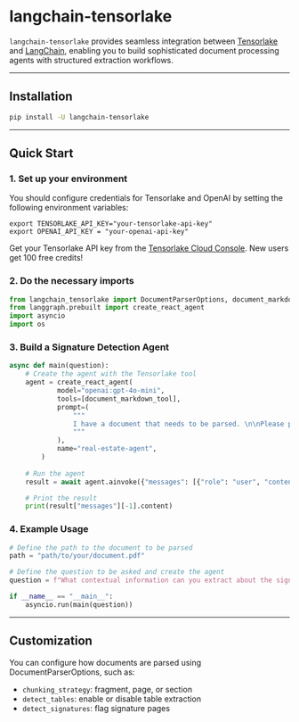 # langchain-tensorlake

`langchain-tensorlake` provides seamless integration between [Tensorlake](https://tensorlake.ai) and [LangChain](https://langchain.com), enabling you to build sophisticated document processing agents with structured extraction workflows.

---

## Installation

```bash
pip install -U langchain-tensorlake
```

---

## Quick Start

### 1. Set up your environment

You should configure credentials for Tensorlake and OpenAI by setting the following environment variables:
```
export TENSORLAKE_API_KEY="your-tensorlake-api-key"
export OPENAI_API_KEY = "your-openai-api-key"
```

Get your Tensorlake API key from the [Tensorlake Cloud Console](https://cloud.tensorlake.ai/). New users get 100 free credits!

### 2. Do the necessary imports

```python
from langchain_tensorlake import DocumentParserOptions, document_markdown_tool
from langgraph.prebuilt import create_react_agent
import asyncio
import os
```

### 3. Build a Signature Detection Agent

```python
async def main(question):
    # Create the agent with the Tensorlake tool
    agent = create_react_agent(
            model="openai:gpt-4o-mini",
            tools=[document_markdown_tool],
            prompt=(
                """
                I have a document that needs to be parsed. \n\nPlease parse this document and answer the question about it.
                """
            ),
            name="real-estate-agent",
        )
    
    # Run the agent
    result = await agent.ainvoke({"messages": [{"role": "user", "content": question}]})

    # Print the result
    print(result["messages"][-1].content)
```

### 4. Example Usage

```python
# Define the path to the document to be parsed
path = "path/to/your/document.pdf"

# Define the question to be asked and create the agent
question = f"What contextual information can you extract about the signatures in my document found at {path}?"

if __name__ == "__main__":
    asyncio.run(main(question))
```

---

## Customization

You can configure how documents are parsed using DocumentParserOptions, such as:
- `chunking_strategy`: fragment, page, or section
- `detect_tables`: enable or disable table extraction
- `detect_signatures`: flag signature pages 
